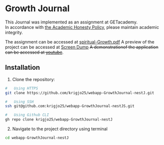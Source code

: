 #   Growth Journal


This Journal was implemented as an assignment at GETacademy.<br>
In accordance with [the Academic Honesty Policy](https://cs50.harvard.edu/x/2023/honesty/), please maintain academic integrity.<br>

The assignment can be accessed at [spiritual-Growth.pdf](/lib/documents/spiritual-Growth.pdf)
A preview of the project can be accessed at [Screen Dump](/lib/documents/spiritual-Growth-screen-dump.pdf)
~~A demonstrationof the application can be accessed at [youtube]()~~.

## Installation
1. Clone the repository:
```sh
#   Using HTTPS
git clone https://github.com/krigjo25/webapp-GrowthJournal-nestJ.git

#   Using SSH
ssh git@github.com:krigjo25/webapp-GrowthJournal-nestJS.git

#   Using Github CLI
gh repo clone krigjo25/webapp-GrowthJournal-nestJ
```

2. Navigate to the project directory using terminal
```sh
cd webapp-GrowthJournal-nestJ
```